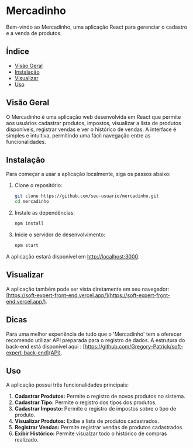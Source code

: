# Mercadinho

Bem-vindo ao Mercadinho, uma aplicação React para gerenciar o cadastro e a venda de produtos.

## Índice

- [Visão Geral](#visão-geral)
- [Instalação](#instalação)
- [Visualizar](#veja)
- [Uso](#uso)

## Visão Geral

O Mercadinho é uma aplicação web desenvolvida em React que permite aos usuários cadastrar produtos, impostos, visualizar a lista de produtos disponíveis, registrar vendas e ver o histórico de vendas. A interface é simples e intuitiva, permitindo uma fácil navegação entre as funcionalidades.

## Instalação

Para começar a usar a aplicação localmente, siga os passos abaixo:

1. Clone o repositório:

    ```sh
    git clone https://github.com/seu-usuario/mercadinho.git
    cd mercadinho
    ```

2. Instale as dependências:

    ```sh
    npm install
    ```

3. Inicie o servidor de desenvolvimento:

    ```sh
    npm start
    ```

A aplicação estará disponível em [http://localhost:3000](http://localhost:3000).

## Visualizar 

A aplicação também pode ser vista diretamente em seu navegador: [https://soft-expert-front-end.vercel.app/](https://soft-expert-front-end.vercel.app/).

## Dicas 

Para uma melhor experiência de tudo que o 'Mercadinho' tem a oferecer recomendo utilizar API preparada para o registro de dados.
A estrutura do back-end está disponível aqui : [https://github.com/Gregory-Patrick/soft-expert-back-end](API).

## Uso

A aplicação possui três funcionalidades principais:

1. **Cadastrar Produtos:** Permite o registro de novos produtos no sistema.
2. **Cadastrar Tipo:** Permite o registro dos tipos dos produtos.
3. **Cadastrar Imposto:** Permite o registro de impostos sobre o tipo de produto.
2. **Visualizar Produtos:** Exibe a lista de produtos cadastrados.
3. **Registrar Vendas:** Permite registrar vendas de produtos cadastrados.
4. **Exibir Histórico:** Permite visualzar todo o histórico de compras realizado.